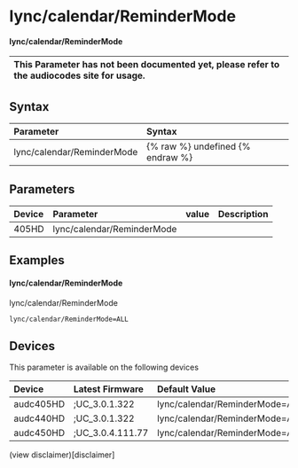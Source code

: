 ﻿---
description: lync/calendar/ReminderMode
search: false
---

# lync/calendar/ReminderMode

#### lync/calendar/ReminderMode


| This Parameter has not been documented yet, please refer to the audiocodes site for usage.  |
| :--- |

## Syntax
| Parameter | Syntax |
| :--- | :--- |
|lync/calendar/ReminderMode | {% raw %} undefined {% endraw %} |

## Parameters
|Device|Parameter|value|Description|
|:---|:---|:---|:---|
| 405HD | lync/calendar/ReminderMode |  |  |

## Examples
#### lync/calendar/ReminderMode

lync/calendar/ReminderMode

```
lync/calendar/ReminderMode=ALL
```

## Devices
This parameter is available on the following devices

| Device | Latest Firmware | Default Value |
|:---|:---|:---|
| audc405HD | ;UC_3.0.1.322 | lync/calendar/ReminderMode=ALL 
| audc440HD | ;UC_3.0.1.322 | lync/calendar/ReminderMode=ALL 
| audc450HD | ;UC_3.0.4.111.77 | lync/calendar/ReminderMode=ALL 

(view disclaimer)[disclaimer]
